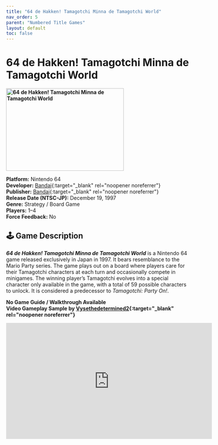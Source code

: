 ```yaml
---
title: "64 de Hakken! Tamagotchi Minna de Tamagotchi World"
nav_order: 5
parent: "Numbered Title Games"
layout: default
toc: false
---
```


# 64 de Hakken! Tamagotchi Minna de Tamagotchi World
<b>
<img src="https://raw.githubusercontent.com/TheGent/n64gamespedia/main/media/jp/64-de-hakken.png" alt="64 de Hakken! Tamagotchi Minna de Tamagotchi World" width="320" height="224" />
</b>

**Platform:** Nintendo 64  
**Developer:** [Bandai](https://en.wikipedia.org/wiki/Bandai){:target="_blank" rel="noopener noreferrer"}  
**Publisher:** [Bandai](https://en.wikipedia.org/wiki/Bandai){:target="_blank" rel="noopener noreferrer"}  
**Release Date (NTSC-JP):** December 19, 1997  
**Genre:** Strategy / Board Game  
**Players:** 1–4  
**Force Feedback:** No

## 🕹️ Game Description  
<em><strong>64 de Hakken! Tamagotchi Minna de Tamagotchi World</strong></em> is a Nintendo 64 game released exclusively in Japan in 1997. It bears resemblance to the Mario Party series. The game plays out on a board where players care for their Tamagotchi characters at each turn and occasionally compete in minigames. The winning player’s Tamagotchi evolves into a special character only available in the game, with a total of 59 possible characters to unlock. It is considered a predecessor to <em>Tamagotchi: Party On!</em>.

**No Game Guide / Walkthrough Available**  
**Video Gameplay Sample by [Vysethedetermined2](https://www.youtube.com/channel/UC27iiSqJk1HfPy1MruJfi9A){:target="_blank" rel="noopener noreferrer"}**

<iframe width="560" height="315" src="https://www.youtube.com/embed/Pp1vEghPmZI" title="64 de Hakken! Tamagotchi Minna de Tamagotchi World – Gameplay Sample" frameborder="0" allowfullscreen></iframe>

<!-- Vault Format: n64gamespedia-dev -->
<!-- Protocol Source: _vault-specs/format-protocol.md -->
